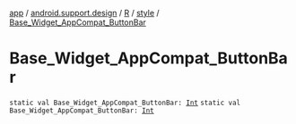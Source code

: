 [app](../../../index.md) / [android.support.design](../../index.md) / [R](../index.md) / [style](index.md) / [Base_Widget_AppCompat_ButtonBar](.)

# Base_Widget_AppCompat_ButtonBar

`static val Base_Widget_AppCompat_ButtonBar: `[`Int`](https://kotlinlang.org/api/latest/jvm/stdlib/kotlin/-int/index.html)
`static val Base_Widget_AppCompat_ButtonBar: `[`Int`](https://kotlinlang.org/api/latest/jvm/stdlib/kotlin/-int/index.html)